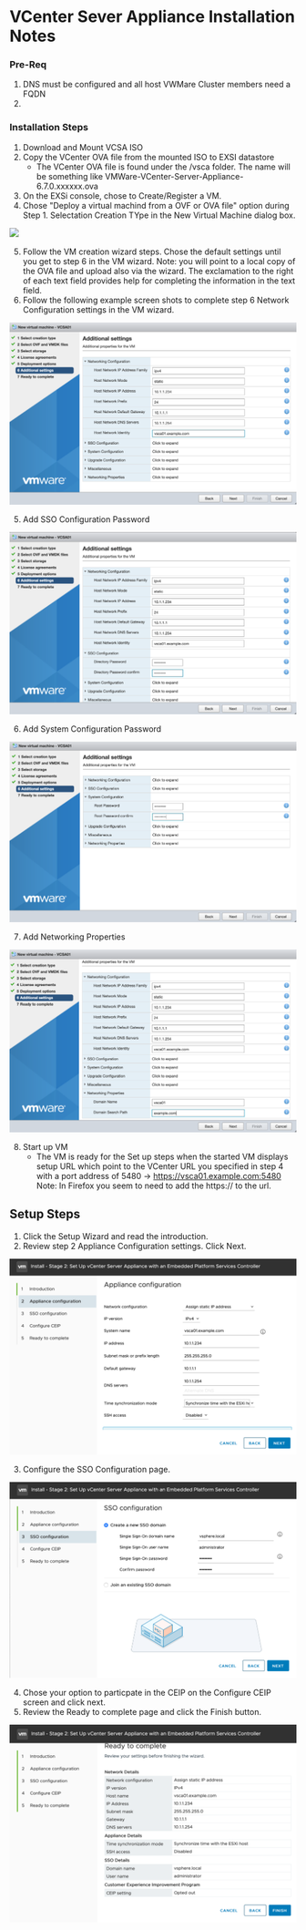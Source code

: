 # VCenter Sever Appliance Installation Notes

### Pre-Req
1. DNS must be configured and all host VWMare Cluster members need a FQDN
2.


### Installation Steps
1. Download and Mount VCSA ISO
2. Copy the VCenter OVA file from the mounted ISO to EXSI datastore
    - The VCenter OVA file is found under the /vsca folder.  The name will be something like VMWare-VCenter-Server-Appliance-6.7.0.xxxxxx.ova
3. On the EXSi console, chose to Create/Register a VM.  
4. Chose "Deploy a virtual machind from a OVF or OVA file" option during Step 1. Selectation Creation TYpe in the New Virtual Machine dialog box.

![](SelectCreationType.png)

5. Follow the VM creation wizard steps.  Chose the default settings until you get to step 6 in the VM wizard.  Note: you will point to a local copy of the OVA file and upload also via the wizard.  The exclamation to the right of each text field provides help for completing the information in the text field.
4. Follow the following example screen shots to complete step 6 Network Configuration settings in the VM wizard.

![GitHub Logo](/images/NetworkConfiguration01.png)


5. Add SSO Configuration Password

![GitHub Logo](/images/SSOConfigPassword01.png)


6. Add System Configuration Password

![GitHub Logo](/images/SystemConfigurationPassword03.png)


7. Add Networking Properties

![GitHub Logo](/images/NetworkingProperties04.png)


8. Start up VM
    - The VM is ready for the Set up steps when the started VM displays setup URL which point to the VCenter URL you specified in step 4 with a port address of 5480 -> https://vsca01.example.com:5480  Note: In Firefox you seem to need to add the https:// to the url.


## Setup Steps

1. Click the Setup Wizard and read the introduction.
2. Review step 2 Appliance Configuration settings. Click Next.

![GitHub Logo](/images/ApplianceConfiguration05.png)

3. Configure the SSO Configuration page.

![GitHub Logo](/images/SSOConfiguration06.png)


4. Chose your option to particpate in the CEIP on the Configure CEIP screen and click next.
5. Review the Ready to complete page and click the Finish button.

![GitHub Logo](/images/ReadyToComplete07.png)
